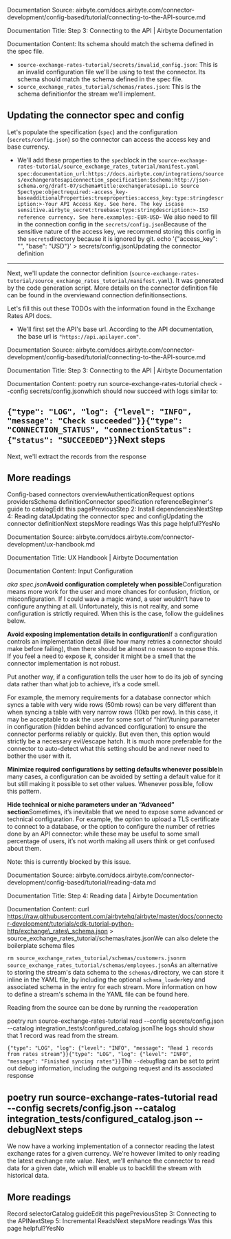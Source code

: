 Documentation Source:
airbyte.com/docs.airbyte.com/connector-development/config-based/tutorial/connecting-to-the-API-source.md

Documentation Title:
Step 3: Connecting to the API | Airbyte Documentation

Documentation Content:
Its schema should match the schema defined in the spec file.
* `source-exchange-rates-tutorial/secrets/invalid_config.json`: This is an invalid configuration file we'll be using to test the connector. Its schema should match the schema defined in the spec file.
* `source_exchange_rates_tutorial/schemas/rates.json`: This is the schema definitionfor the stream we'll implement.

Updating the connector spec and config​
---------------------------------------

Let's populate the specification (`spec`) and the configuration (`secrets/config.json`) so the connector can access the access key and base currency.

- We'll add these properties to the `spec`block in the `source-exchange-rates-tutorial/source_exchange_rates_tutorial/manifest.yaml`
`spec:documentation_url:https://docs.airbyte.com/integrations/sources/exchangeratesapiconnection_specification:$schema:http://json-schema.org/draft-07/schema#title:exchangeratesapi.io Source Spectype:objectrequired:-access_key-baseadditionalProperties:trueproperties:access_key:type:stringdescription:>-Your API Access Key. See here. The key iscase sensitive.airbyte_secret:truebase:type:stringdescription:>-ISO reference currency. See here.examples:-EUR-USD`- We also need to fill in the connection config in the `secrets/config.json`Because of the sensitive nature of the access key, we recommend storing this config in the `secrets`directory because it is ignored by git.
echo '{"access\_key": "", "base": "USD"}' > secrets/config.jsonUpdating the connector definition​
----------------------------------

Next, we'll update the connector definition (`source-exchange-rates-tutorial/source_exchange_rates_tutorial/manifest.yaml`). It was generated by the code generation script.
More details on the connector definition file can be found in the overviewand connection definitionsections.

Let's fill this out these TODOs with the information found in the Exchange Rates API docs.

- We'll first set the API's base url. According to the API documentation, the base url is `"https://api.apilayer.com"`.



Documentation Source:
airbyte.com/docs.airbyte.com/connector-development/config-based/tutorial/connecting-to-the-API-source.md

Documentation Title:
Step 3: Connecting to the API | Airbyte Documentation

Documentation Content:
poetry run source-exchange-rates-tutorial check --config secrets/config.jsonwhich should now succeed with logs similar to:

`{"type": "LOG", "log": {"level": "INFO", "message": "Check succeeded"}}{"type": "CONNECTION_STATUS", "connectionStatus": {"status": "SUCCEEDED"}}`Next steps​
-----------

Next, we'll extract the records from the response

More readings​
--------------

Config-based connectors overviewAuthenticationRequest options providersSchema definitionConnector specification referenceBeginner's guide to catalogEdit this pagePreviousStep 2: Install dependenciesNextStep 4: Reading dataUpdating the connector spec and configUpdating the connector definitionNext stepsMore readings
Was this page helpful?YesNo



Documentation Source:
airbyte.com/docs.airbyte.com/connector-development/ux-handbook.md

Documentation Title:
UX Handbook | Airbyte Documentation

Documentation Content:
Input Configuration​

*aka spec.json***Avoid configuration completely when possible**Configuration means more work for the user and more chances for confusion, friction, or misconfiguration. If I could wave a magic wand, a user wouldn’t have to configure anything at all. Unfortunately, this is not reality, and some configuration is strictly required. When this is the case, follow the guidelines below.

**Avoid exposing implementation details in configuration**If a configuration controls an implementation detail (like how many retries a connector should make before failing), then there should be almost no reason to expose this. If you feel a need to expose it, consider it might be a smell that the connector implementation is not robust.

Put another way, if a configuration tells the user how to do its job of syncing data rather than what job to achieve, it’s a code smell.

For example, the memory requirements for a database connector which syncs a table with very wide rows (50mb rows) can be very different than when syncing a table with very narrow rows (10kb per row). In this case, it may be acceptable to ask the user for some sort of “hint”/tuning parameter in configuration (hidden behind advanced configuration) to ensure the connector performs reliably or quickly. But even then, this option would strictly be a necessary evil/escape hatch. It is much more preferable for the connector to auto-detect what this setting should be and never need to bother the user with it.

**Minimize required configurations by setting defaults whenever possible**In many cases, a configuration can be avoided by setting a default value for it but still making it possible to set other values. Whenever possible, follow this pattern.

**Hide technical or niche parameters under an “Advanced” section**Sometimes, it’s inevitable that we need to expose some advanced or technical configuration. For example, the option to upload a TLS certificate to connect to a database, or the option to configure the number of retries done by an API connector: while these may be useful to some small percentage of users, it’s not worth making all users think or get confused about them.

Note: this is currently blocked by this issue.



Documentation Source:
airbyte.com/docs.airbyte.com/connector-development/config-based/tutorial/reading-data.md

Documentation Title:
Step 4: Reading data | Airbyte Documentation

Documentation Content:
curl https://raw.githubusercontent.com/airbytehq/airbyte/master/docs/connector-development/tutorials/cdk-tutorial-python-http/exchange\_rates\_schema.json > source\_exchange\_rates\_tutorial/schemas/rates.jsonWe can also delete the boilerplate schema files

`rm source_exchange_rates_tutorial/schemas/customers.jsonrm source_exchange_rates_tutorial/schemas/employees.json`As an alternative to storing the stream's data schema to the `schemas/`directory, we can store it inline in the YAML file, by including the optional `schema_loader`key and associated schema in the entry for each stream. More information on how to define a stream's schema in the YAML file can be found here.

Reading from the source can be done by running the `read`operation

poetry run source-exchange-rates-tutorial read --config secrets/config.json --catalog integration\_tests/configured\_catalog.jsonThe logs should show that 1 record was read from the stream.

`{"type": "LOG", "log": {"level": "INFO", "message": "Read 1 records from rates stream"}}{"type": "LOG", "log": {"level": "INFO", "message": "Finished syncing rates"}}`The `--debug`flag can be set to print out debug information, including the outgoing request and its associated response

poetry run source-exchange-rates-tutorial read --config secrets/config.json --catalog integration\_tests/configured\_catalog.json --debugNext steps​
-----------

We now have a working implementation of a connector reading the latest exchange rates for a given currency.
We're however limited to only reading the latest exchange rate value.
Next, we'll enhance the connector to read data for a given date, which will enable us to backfill the stream with historical data.

More readings​
--------------

Record selectorCatalog guideEdit this pagePreviousStep 3: Connecting to the APINextStep 5: Incremental ReadsNext stepsMore readings
Was this page helpful?YesNo



